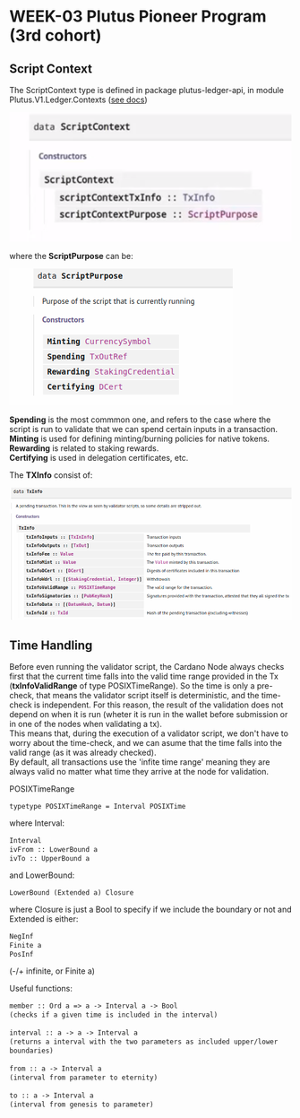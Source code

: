 # WEEK-03 Plutus Pioneer Program (3rd cohort)

## Script Context

The ScriptContext type is defined in package plutus-ledger-api, in module Plutus.V1.Ledger.Contexts ([see docs](https://playground.plutus.iohkdev.io/doc/haddock/plutus-ledger-api/html/Plutus-V1-Ledger-Contexts.html))

![ScriptContext datatype](notes/img/scriptcontext.png)

where the <b>ScriptPurpose</b> can be:

![ScriptPurpose datatype](notes/img/scriptpurpose.png)

<b>Spending</b> is the most commmon one, and refers to the case where the script is run to validate that we can spend certain inputs in a transaction.    \
<b>Minting</b> is used for defining minting/burning policies for native tokens.  \
<b>Rewarding</b> is related to staking rewards. \
<b>Certifying</b> is used in delegation certificates, etc.

The <b>TXInfo</b> consist of:

![TXInfo datatype](notes/img/txinfo.png)

## Time Handling

Before even running the validator script, the Cardano Node always checks first that the current time falls into the valid time range provided in the Tx (<b>txInfoValidRange</b> of type POSIXTimeRange). So the time is only a pre-check, that means the validator script itself is deterministic, and the time-check is independent. For this reason, the result of the validation does not depend on when it is run (wheter it is run in the wallet before submission or in one of the nodes when validating a tx). \
This means that, during the execution of a validator script, we don't have to worry about the time-check, and we can asume that the time falls into the valid range (as it was already checked). \
By default, all transactions use the 'infite time range' meaning they are always valid no matter what time they arrive at the node for validation.

POSIXTimeRange

```
typetype POSIXTimeRange = Interval POSIXTime
```

where Interval:

```
Interval	 
ivFrom :: LowerBound a	 
ivTo :: UpperBound a	 
```

and LowerBound:

```
LowerBound (Extended a) Closure	 
```

where Closure is just a Bool to specify if we include the boundary or not and Extended is either:
```
NegInf	 
Finite a	 
PosInf	 
```
(-/+ infinite, or Finite a)

Useful functions:

```
member :: Ord a => a -> Interval a -> Bool
(checks if a given time is included in the interval)

interval :: a -> a -> Interval a
(returns a interval with the two parameters as included upper/lower boundaries)

from :: a -> Interval a
(interval from parameter to eternity)

to :: a -> Interval a
(interval from genesis to parameter)
```


